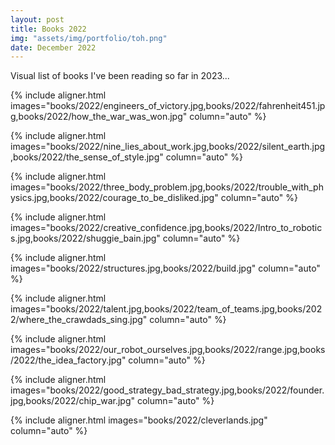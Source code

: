```yaml
---
layout: post
title: Books 2022
img: "assets/img/portfolio/toh.png"
date: December 2022
---
```


Visual list of books I've been reading so far in 2023...


{% include aligner.html images="books/2022/engineers_of_victory.jpg,books/2022/fahrenheit451.jpg,books/2022/how_the_war_was_won.jpg" column="auto" %}

{% include aligner.html images="books/2022/nine_lies_about_work.jpg,books/2022/silent_earth.jpg,books/2022/the_sense_of_style.jpg" column="auto" %}

{% include aligner.html images="books/2022/three_body_problem.jpg,books/2022/trouble_with_physics.jpg,books/2022/courage_to_be_disliked.jpg" column="auto" %}

{% include aligner.html images="books/2022/creative_confidence.jpg,books/2022/Intro_to_robotics.jpg,books/2022/shuggie_bain.jpg" column="auto" %}

{% include aligner.html images="books/2022/structures.jpg,books/2022/build.jpg" column="auto" %}

{% include aligner.html images="books/2022/talent.jpg,books/2022/team_of_teams.jpg,books/2022/where_the_crawdads_sing.jpg" column="auto" %}

{% include aligner.html images="books/2022/our_robot_ourselves.jpg,books/2022/range.jpg,books/2022/the_idea_factory.jpg" column="auto" %}

{% include aligner.html images="books/2022/good_strategy_bad_strategy.jpg,books/2022/founder.jpg,books/2022/chip_war.jpg" column="auto" %}

{% include aligner.html images="books/2022/cleverlands.jpg" column="auto" %}